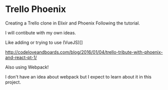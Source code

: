 # Trello Phoenix

Creating a Trello clone in Elixir and Phoenix Following the tutorial.


I will contibute with my own ideas.

Like adding or trying to use (VueJS)[]

http://codeloveandboards.com/blog/2016/01/04/trello-tribute-with-phoenix-and-react-pt-1/


Also using Webpack!

I don't have an idea about webpack but I expect to learn about it in this project.